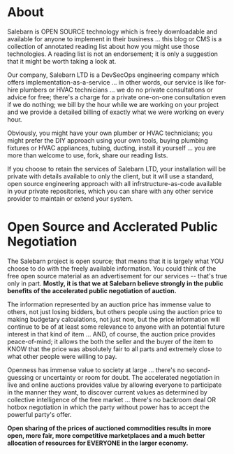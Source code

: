 # About

Salebarn is OPEN SOURCE technology which is freely downloadable and available for anyone to implement in their business ... this blog or CMS is a collection of annotated reading list about how you might use those technologies. A reading list is not an endorsement; it is only a suggestion that it might be worth taking a look at.

Our company, Salebarn LTD is a DevSecOps engineering company which offers implementation-as-a-service ... in other words, our service is like for-hire plumbers or HVAC technicians ... we do no private consultations or advice for free; there's a charge for a private one-on-one consultation even if we do nothing; we bill by the hour while we are working on your project and we provide a detailed billing of exactly what we were working on every hour. 

Obviously, you might have your own plumber or HVAC technicians; you might prefer the DIY approach using your own tools, buying plumbing fixtures or HVAC appliances, tubing, ducting, install it yourself ... you are more than welcome to use, fork, share our reading lists. 

If you choose to retain the services of Salebarn LTD, your installation will be private with details available to only the client, but it will use a standard, open source engineering approach with all infrstructure-as-code available in your private repositories, which you can share with any other service provider to maintain or extend your system.

# Open Source and Acclerated Public Negotiation

The Salebarn project is open source; that means that it is largely what YOU choose to do with the freely available information. You could think of the free open source material as an advertisement for our services -- that's true only in part.  **Mostly, it is that we at Salebarn believe strongly in the public benefits of the accelerated public negotiation of auction.** 

The information represented by an auction price has immense value to others, not just losing bidders, but others people using the auction price to making budgetary calculations, not just now, but the price information will continue to be of at least some relevance to anyone with an potential future interest in that kind of item ... AND, of course, the auction price provides peace-of-mind; it allows the both the seller and the buyer of the item to KNOW that the price was absolutely fair to all parts and extremely close to what other people were willing to pay.  

Openness has immense value to society at large ... there's no second-guessing or uncertainty or room for doubt. The accelerated negotiation in live and online auctions provides value by allowing everyone to participate in the manner they want, to discover current values as determined by collective intelligence of the free market ... there's no backroom deal OR hotbox negotiation in which the party without power has to accept the powerful party's offer.  

**Open sharing of the prices of auctioned commodities results in more open, more fair, more competitive marketplaces and a much better allocation of resources for EVERYONE in the larger economy.**
